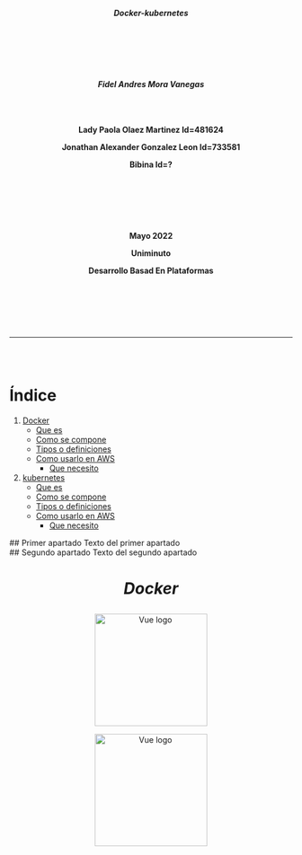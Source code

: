 [comment]: # (creacion de la hoja de presentacion)

***<p align = "center">Docker-kubernetes</p>***  
### ㅤㅤ
### ㅤㅤ
***<p align = "center">Fidel Andres Mora Vanegas</p>***
### ㅤㅤ
**<p align = "center">Lady Paola Olaez Martinez Id=481624</p>**
**<p align = "center">Jonathan Alexander Gonzalez Leon Id=733581</p>**
**<p align = "center">Bibina Id=?</p>**
### ㅤㅤ
### ㅤㅤ
**<p align = "center">Mayo 2022</p>**
**<p align = "center">Uniminuto</p>**
**<p align = "center">Desarrollo Basad En Plataformas</p>**
### ㅤㅤ
### ㅤ
---
### ㅤ
[comment]: # (Creacion del indice)
# **Índice**
1. [Docker](#id1)  
      - [Que es](#id1)
      - [Como se compone](#id1)
      - [Tipos o definiciones](#id1) 
      - [Como usarlo en AWS](#id1)
          - [Que necesito](#id1)
3. [kubernetes](#id2)
      - [Que es](#id1)
      - [Como se compone](#id1)
      - [Tipos o definiciones](#id1) 
      - [Como usarlo en AWS](#id1)
          - [Que necesito](#id1)
 
<div id='id1' />
## Primer apartado
Texto del primer apartado
<div id='id2' />
## Segundo apartado
Texto del segundo apartado






# ***<p align = "center">Docker</p>***

<p align="center"><a href="https://www.docker.com/" target="_blank" rel="noopener noreferrer"><img width="200" src="https://1000marcas.net/wp-content/uploads/2021/05/Docker-Logo-2013.png" alt="Vue logo"></a></p>

<p align="center"><a href="https://www.docker.com/" target="_blank" rel="noopener noreferrer"><img width="200" src="https://blog.chun.no/images/2014-06-01-docker.gif" alt="Vue logo"></a></p>






